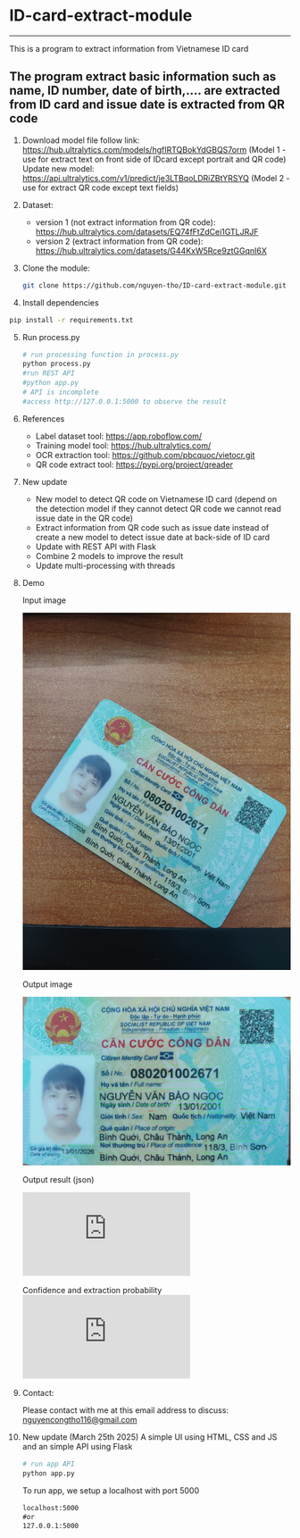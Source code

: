 # ID-card-extract-module
-------------------------------------------------------------------------------------------------------------------------------------------------------------------------------
This is a program to extract information from Vietnamese ID card

The program extract basic information such as name, ID number, date of birth,.... are extracted from ID card and issue date is extracted from QR code
-------------------------------------------------------------------------------------------------------------------------------------------------------------------------------
1. Download model file follow link: https://hub.ultralytics.com/models/hgfIRTQBokYdGBQS7orm (Model 1 - use for extract text on front side of IDcard except portrait and QR code) 
   Update new model: https://api.ultralytics.com/v1/predict/je3LTBqoLDRiZBtYRSYQ (Model 2 - use for extract QR code except text fields)
   
2. Dataset:
   - version 1 (not extract information from QR code): https://hub.ultralytics.com/datasets/EQ74fFtZdCei1GTLJRJF
   - version 2 (extract information from QR code): https://hub.ultralytics.com/datasets/G44KxW5Rce9ztGGqnI6X
3. Clone the module:
   ```sh
   git clone https://github.com/nguyen-tho/ID-card-extract-module.git
   ```
4. Install dependencies
 ```sh
 pip install -r requirements.txt
 ```   
5. Run process.py
   ```sh
   # run processing function in process.py
   python process.py
   #run REST API
   #python app.py
   # API is incomplete 
   #access http://127.0.0.1:5000 to observe the result
   ```

6. References
   - Label dataset tool: https://app.roboflow.com/
   - Training model tool: https://hub.ultralytics.com/
   - OCR extraction tool: https://github.com/pbcquoc/vietocr.git
   - QR code extract tool: https://pypi.org/project/qreader

7. New update
   - New model to detect QR code on Vietnamese ID card (depend on the detection model if they cannot detect QR code we cannot read issue date in the QR code)
   - Extract information from QR code such as issue date instead of create a new model to detect issue date at back-side of ID card
   - Update with REST API with Flask
   - Combine 2 models to improve the result
   - Update multi-processing with threads
8. Demo

   Input image

   ![input](https://github.com/nguyen-tho/ID-card-extract-module/blob/main/input/cccd.jpg)

   Output image

   ![output](https://github.com/nguyen-tho/ID-card-extract-module/blob/main/output/ngoc/output.jpg)

   Output result (json)

   ![click here to show json](https://github.com/nguyen-tho/ID-card-extract-module/blob/main/output/ngoc/result.json)

   Confidence and extraction probability
  ![click here to show](https://github.com/nguyen-tho/ID-card-extract-module/blob/main/output/ngoc/prob.txt)
9. Contact:

    Please contact with me at this email address to discuss: nguyencongtho116@gmail.com
10. New update (March 25th 2025)
    A simple UI using HTML, CSS and JS and an simple API using Flask
    ```sh
    # run app API
    python app.py
    ```
    To run app, we setup a localhost with port 5000
    ```
    localhost:5000
    #or
    127.0.0.1:5000
    ```
